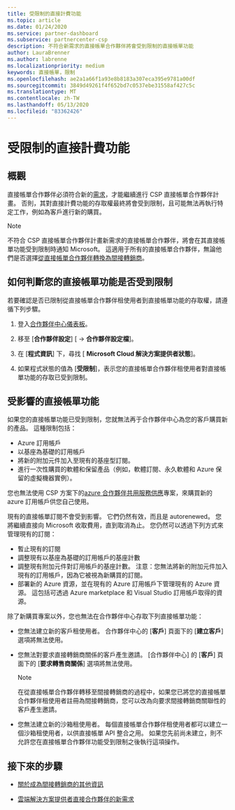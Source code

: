 ```yaml
---
title: 受限制的直接計費功能
ms.topic: article
ms.date: 01/24/2020
ms.service: partner-dashboard
ms.subservice: partnercenter-csp
description: 不符合新需求的直接帳單合作夥伴將會受到限制的直接帳單功能
author: LauraBrenner
ms.author: labrenne
ms.localizationpriority: medium
keywords: 直接帳單，限制
ms.openlocfilehash: ae2a1a66f1a93e8b8183a307eca395e9781a00df
ms.sourcegitcommit: 3849d49261f4f652bd7c0537ebe31558af427c5c
ms.translationtype: MT
ms.contentlocale: zh-TW
ms.lasthandoff: 05/13/2020
ms.locfileid: "83362426"
---
```

# <a name="restricted-direct-bill-capabilities"></a>受限制的直接計費功能  

## <a name="overview"></a>概觀

直接帳單合作夥伴必須符合新的[需求](direct-partner-new-requirements.md)，才能繼續進行 CSP 直接帳單合作夥伴計畫。 否則，其對直接計費功能的存取權最終將會受到限制，且可能無法再執行特定工作，例如為客戶進行新的購買。

> [!Note]
> 不符合 CSP 直接帳單合作夥伴計畫新需求的直接帳單合作夥伴，將會在其直接帳單功能受到限制時通知 Microsoft。 這適用于所有的直接帳單合作夥伴，無論他們是否選擇[從直接帳單合作夥伴轉換為間接轉銷商](transition-direct-to-indirect.md)。  

## <a name="how-to-tell-if-your-direct-bill-capabilities-has-been-restricted"></a>如何判斷您的直接帳單功能是否受到限制

若要確認是否已限制從直接帳單合作夥伴租使用者到直接帳單功能的存取權，請遵循下列步驟。

1. 登入[合作夥伴中心儀表板](https://partner.microsoft.com/dashboard)。

2. 移至 [**合作夥伴設定**] [  ->  **合作夥伴設定檔**]。

3. 在 [**程式資訊**] 下，尋找 [ **Microsoft Cloud 解決方案提供者狀態**]。

4. 如果程式狀態的值為 [**受限制**]，表示您的直接帳單合作夥伴租使用者對直接帳單功能的存取已受到限制。

## <a name="affected-direct-bill-capabilities"></a>受影響的直接帳單功能

如果您的直接帳單功能已受到限制，您就無法再于合作夥伴中心為您的客戶購買新的產品。 這種限制包括：

- Azure 訂用帳戶
- 以基座為基礎的訂用帳戶
- 將新的附加元件加入至現有的基座型訂閱。
- 進行一次性購買的軟體和保留產品（例如，軟體訂閱、永久軟體和 Azure 保留的虛擬機器實例）。

您也無法使用 CSP 方案下的[azure 合作夥伴共用服務供應](shared-services.md)專案，來購買新的 azure 訂用帳戶供您自己使用。

現有的直接帳單訂閱不會受到影響。 它們仍然有效，而且是 autorenewed。 您將繼續直接向 Microsoft 收取費用，直到取消為止。 您仍然可以透過下列方式來管理現有的訂閱：

- 暫止現有的訂閱
- 調整現有以基座為基礎的訂用帳戶的基座計數
- 調整現有附加元件對訂用帳戶的基座計數。 注意：您無法將新的附加元件加入現有的訂用帳戶，因為它被視為新購買的訂閱。
- 部署新的 Azure 資源，並在現有的 Azure 訂用帳戶下管理現有的 Azure 資源。 這包括可透過 Azure marketplace 和 Visual Studio 訂用帳戶取得的資源。

除了新購買專案以外，您也無法在合作夥伴中心存取下列直接帳單功能：

- 您無法建立新的客戶租使用者。 合作夥伴中心的 [**客戶**] 頁面下的 [**建立客戶**] 選項將無法使用。
- 您無法對要求直接轉銷商關係的客戶產生邀請。 [合作夥伴中心] 的 [**客戶**] 頁面下的 [**要求轉售商關係**] 選項將無法使用。

    >[!Note]
    >在從直接帳單合作夥伴轉移至間接轉銷商的過程中，如果您已將您的直接帳單合作夥伴租使用者註冊為間接轉銷商，您可以改為向要求間接轉銷商關聯性的客戶產生邀請。

- 您無法建立新的沙箱租使用者。 每個直接帳單合作夥伴租使用者都可以建立一個沙箱租使用者，以供直接帳單 API 整合之用。 如果您先前尚未建立，則不允許您在直接帳單合作夥伴功能受到限制之後執行這項操作。  

## <a name="next-steps"></a>接下來的步驟

- [關於成為間接轉銷商的其他資訊](https://assetsprod.microsoft.com/csp-directbill-to-indirect-transition.pdf)

- [雲端解決方案提供者直接合作夥伴的新需求](direct-partner-new-requirements.md)